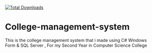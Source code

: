 
<a href="https://packagist.org/packages/laravel/framework"><img src="https://img.shields.io/packagist/dt/laravel/framework" alt="Total Downloads"></a>


# College-management-system
This is the college management system that i made using C# Windows Form &amp; SQL Server , For my Second Year in Computer Science College
